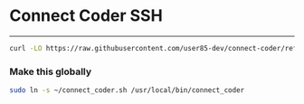 # Connect Coder SSH
---
```bash
curl -LO https://raw.githubusercontent.com/user85-dev/connect-coder/refs/heads/main/connect_coder.sh; chmod a+x connect_coder.sh; connect_coder.sh
```


### Make this globally
```bash
sudo ln -s ~/connect_coder.sh /usr/local/bin/connect_coder
```
